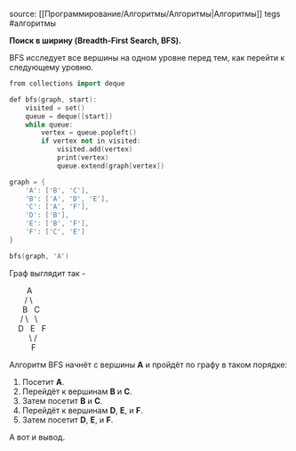 source: [[Программирование/Алгоритмы/Алгоритмы|Алгоритмы]]
tegs #алгоритмы

**Поиск в ширину (Breadth-First Search, BFS).**

BFS исследует все вершины на одном уровне перед тем, как перейти к следующему уровню.

```cpp
from collections import deque

def bfs(graph, start):
    visited = set()
    queue = deque([start])
    while queue:
        vertex = queue.popleft()
        if vertex not in visited:
            visited.add(vertex)
            print(vertex)
            queue.extend(graph[vertex])

graph = {
    'A': ['B', 'C'],
    'B': ['A', 'D', 'E'],
    'C': ['A', 'F'],
    'D': ['B'],
    'E': ['B', 'F'],
    'F': ['C', 'E']
}

bfs(graph, 'A')
```

Граф выглядит так - 

        A  
       / \  
      B   C  
     / \   \  
    D   E   F  
         \ /  
          F

Алгоритм BFS начнёт с вершины **A** и пройдёт по графу в таком порядке:

1. Посетит **A**.
2. Перейдёт к вершинам **B** и **C**.
3. Затем посетит **B** и **C**.
4. Перейдёт к вершинам **D**, **E**, и **F**.
5. Затем посетит **D**, **E**, и **F**.

А вот и вывод.